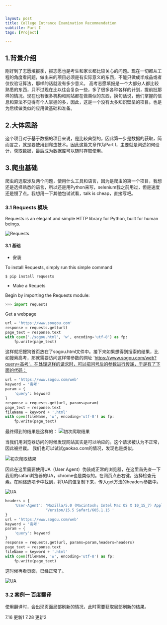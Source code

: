 ```yaml
---


layout: post
title: College Entrance Examination Recommendation
subtitle: Part I
tags: [Project]

---
```


<head>
    <script src="https://cdn.mathjax.org/mathjax/latest/MathJax.js?config=TeX-AMS-MML_HTMLorMML" type="text/javascript"></script>
    <script type="text/x-mathjax-config">
        MathJax.Hub.Config({
            tex2jax: {
            skipTags: ['script', 'noscript', 'style', 'textarea', 'pre'],
            inlineMath: [['$','$']]
            }
        });
    </script>
</head>





## 1.背景介绍

刚好到了志愿填报季，报志愿也是考生和家长都比较关心的问题。现在一切都从工程的角度看问题，做出来的项目必须是有实际意义的东西，不能只做成半成品或者仅仅验证算法，那样的话就没有多少意义。
高考志愿填报是一个大部分人都比较熟悉的东西，只不过现在比以往会复杂一些，多了很多各种各样的计划，提前批那样的情况。现在也有很多机构和网站都在做类似的东西，换句话说，他们掌握的信息和算法不见得有个人掌握的多，因此，这是一个没有太多知识壁垒的项目。也是为后续做类似的应用做基础和准备。

## 2.大体思路

这个项目对于基于数据的项目来说，是比较典型的，因此第一步是数据的获取，简而言之，就是要使用到爬虫技术。因此这篇文章作为Part I，主要就是阐述如何设计，获取数据，最后成为数据库可以随时存取使用。

## 3.爬虫基础

爬虫的选取涉及两个问题，使用什么工具和语言，因为是爬虫的第一个项目，我想还是选择熟悉的语言，所以还是用Python来写，selenium我之前用过，但是速度还是慢了点。我想用一下其他包试试看，talk is cheap，直接写吧。

### 3.1 Requests 模块

Requests is an elegant and simple HTTP library for Python, built for human beings.

![Requests](/img/requests.png)

#### 3.1 基础
- 安装

To install Requests, simply run this simple command
```
$ pip install requests
```

- Make a Requets

Begin by importing the Requests module:
```python
>>> import requests
```

Get a webpage
```python
url = 'https://www.sougou.com'
response = requests.get(url)
page_text = response.text
with open('./sogou.html', 'w', encoding='utf-8') as fp:
    fp.write(page_text)
```

这样就把搜狗首页放在了sogou.html文件中。接下来如果想得到搜索的结果，比如搜索高考，那就需要访问这样带参数的网址 'https://www.sogou.com/web?query=高考'，在处理这样的请求时，可以把问号后的参数进行传递，于是有了下面的代码：

```python
url = 'https://www.sogou.com/web'
keyword = '高考'
param = {
    'query': keyword
}
response = requests.get(url, params=param)
page_text = response.text
fileName = keyword + '.html'
with open(fileName, 'w', encoding='utf-8') as fp:
    fp.write(page_text)
```

最终得到的结果是这样的：
![初次爬取结果](/img/Requests2.png)

当我们用浏览器访问的时候发现网站其实是可以响应的。这个请求被认为不正常，因此被拦截。
我们也可以试试gaokao.com的情况，发现也是类似。

![初次爬取结果](/img/Requests1.png)

因此在这里需要使用UA（User Agent）伪装成正常的浏览器，在这里首先查一下我用的safari浏览器的UA，chrome也是类似的。在网页点击右键，选择检查元素。在网络选项卡中找到，将UA的值复制下来，传入get方法的headers参数中。

![UA](/img/Requests3.png)

```python
headers = {
    'User-Agent': 'Mozilla/5.0 (Macintosh; Intel Mac OS X 10_15_7) AppleWebKit/605.1.15 (KHTML, like Gecko) '
                  'Version/15.5 Safari/605.1.15 '
}
url = 'https://www.sogou.com/web'
keyword = '高考'
param = {
    'query': keyword
}
response = requests.get(url, params=param,headers=headers)
page_text = response.text
fileName = keyword + '.html'
with open(fileName, 'w', encoding='utf-8') as fp:
    fp.write(page_text)
```
这时候再看页面，已经正常了。

![UA](/img/Requests4.png)

### 3.2 案例一 百度翻译

使用翻译时，会出现页面局部刷新的情况，此时需要获取局部刷新的结果。






7.16 更新1
7.28 更新2